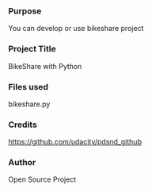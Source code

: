 ### Purpose
You can develop or use bikeshare project

### Project Title
BikeShare with Python

### Files used
bikeshare.py

### Credits
https://github.com/udacity/pdsnd_github

### Author
Open Source Project
